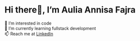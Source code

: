 # Hi there👋, I’m Aulia Annisa Fajra  
👀 I’m interested in code  
🌱 I’m currently learning fullstack development  
📫 Reach me at [LinkedIn](https://www.linkedin.com/in/aulia-annisa-fajra-303f127/)  

<!---
auliannisafjra/auliannisafjra is a ✨ special ✨ repository because its `README.md` (this file) appears on your GitHub profile.
You can click the Preview link to take a look at your changes.
--->

